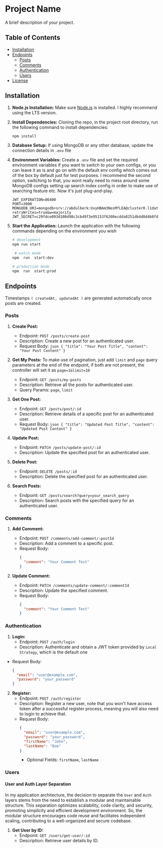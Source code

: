 # Project Name

A brief description of your project.

## Table of Contents

- [Installation](#installation)
- [Endpoints](#endpoints)
  - [Posts](#posts)
  - [Comments](#comments)
  - [Authentication](#authentication)
  - [Users](#users)
- [License](#license)

## Installation

1. **Node.js Installation:** Make sure [Node.js](https://nodejs.org/) is installed. I highly recommend using the LTS version.

2. **Install Dependencies:** Cloning the repo, in the project root directory, run the following command to install dependencies:

    ```bash
    npm install
    ```

3. **Database Setup:** If using MongoDB or any other database, update the connection details in `.env` file

4. **Environment Variables:** Create a `.env` file and set the required environment variables if you want to switch to your own configs, or you can leave it as is and go on with the default env config which comes out of the box by default just for test purposes. I recommend the second option, switching to that, you wont really need to mess around some MongoDB configs setting up search index config in order to make use of searching feature etc. Now it's just plug-and-play.

    ```env
    JWT_EXPIRATION=86400
    PORT=3000
    MONGODB_URI=mongodb+srv://abdulberk:UvyHBAm3NesMfLEA@cluster0.l1datvw.mongodb.net/?retryWrites=true&w=majority
    JWT_SECRET=c29fdce093d100d98c3cb49f3e95153f6260ecdda8251db4d8d4b8fd5e3a0a35
    ```

5. **Start the Application:** Launch the application with the following commands depending on the environment you wish

    ```bash
    # development
    npm run start
    ```
 
	```bash
	 # watch mode
	npm  run  start:dev
	 ```

	  ```bash
    # production mode
    npm  run  start:prod
    ```

## Endpoints
Timestamps `( createdAt, updatedAt )` are generated automatically once posts are created.

### Posts


1. **Create Post:**
    - Endpoint: `POST /posts/create-post`
    - Description: Create a new post for an authenticated user.
    - Request Body: ```json { "title": "Your Post Title", "content": "Your Post Content" } ```

2. **Get My Posts:**
	To make use of pagination, just add `limit` and `page` query parameters at the end of the endpoint, if both are not present, the controller will set it as `page=1&limit=10`
    - Endpoint: `GET /posts/my-posts`
    - Description: Retrieve all the posts for authenticated user.
    - Query Params: `page`, `limit`

4. **Get One Post:**
    - Endpoint: `GET /posts/post/:id`
    - Description: Retrieve details of a specific post for an authenticated user.
    - Request Body: ```json { "title": "Updated Post Title", "content": "Updated Post Content" } ```

5. **Update Post:**
    - Endpoint: `PATCH /posts/update-post/:id`
    - Description: Update the specified post for an authenticated user.

6. **Delete Post:**
    - Endpoint: `DELETE /posts/:id`
    - Description: Delete the specified post for an authenticated user.

7. **Search Posts:**
    - Endpoint: `GET /posts/search?query=your_search_query`
    - Description: Search posts with the specified query for an authenticated user.

### Comments

1. **Add Comment:**
    - Endpoint: `POST /comments/add-comment/:postId`
    - Description: Add a comment to a specific post.
    - Request Body:
      ```json
      {
        "comment": "Your Comment Text"
      }
      ```

2. **Update Comment:**
    - Endpoint: `PATCH /comments/update-comment/:commentId`
    - Description: Update the specified comment.
   - Request Body:
      ```json
      {
        "comment": "Your Comment Text"
      }
      ```

### Authentication

1. **Login:**
    - Endpoint: `POST /auth/login`
    - Description: Authenticate and obtain a JWT token provided by `Local Strategy`, which is the default one
 - Request Body:
      ```json
      {
        "email": "user@example.com",
        "password": "your_password"
      }
      ```

2. **Register:**
    - Endpoint: `POST /auth/register`
    - Description: Register a new user, note that you won't have access token after a successful register process, meaning you will also need to login to achieve that.
   - Request Body:
      ```json
      {
        "email": "user@example.com",
        "password": "your_password",
        "firstName": "John",
        "lastName": "Doe"
      }
      ```
      - Optional Fields: `firstName`, `lastName`

### Users

#### User and Auth Layer Separation

In my application architecture, the decision to separate the `User` and `Auth` layers stems from the need to establish a modular and maintainable structure. This separation optimizes scalability, code clarity, and security, promoting simplicity and efficient development environment. So, the modular structure encourages code reuse and facilitates independent scaling, contributing to a well-organized and secure codebase.

1. **Get User by ID:**
    - Endpoint: `GET /users/get-user/:id`
    - Description: Retrieve user details by ID.



